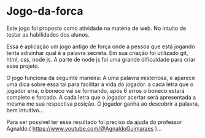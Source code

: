 # Jogo-da-forca

Este jogo foi proposto como atividade na matéria de web. No intuito de testar as habilidades dos alunos.

Essa é aplicação um jogo antigo de força onde a pessoa que está jogando tenta adivinhar qual é a palavra secreta.
Em sua criação foi utilizado git, html, css, node js.
A parte de node js foi uma grande dificuldade para criar esse projeto.

O jogo funciona da seguinte maneira: A uma palavra misteriosa, e aparece uma dica sobre essa tal para facilitar a vida do jogador. a cada letra que o jogador erra, o boneco vai se formando, após 6 erros o boneco estará completo e forcado. A cada letra que o jogador acertar será apresentada a mesma me sua respectiva posição. O jogador ganha ao descobrir a palavra, bem intuitivo...

Para ser possível ter esse resultado foi preciso da ajuda do professor Agnaldo.( https://www.youtube.com/@AgnaldoGuimaraes )...
